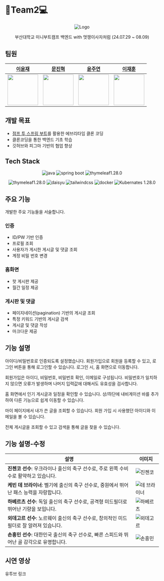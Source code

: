 # 🦁Team2💻

<p align="center">
  <img src="https://github.com/user-attachments/assets/d5a8dfd8-2f97-425b-adc7-c56b76dbf760" alt="Logo"/>
</p>

<p align="center">부산대학교 미니부트캠프 백엔드 with 멋쟁이사자처럼 (24.07.29 ~ 08.09)</p>

## 팀원

<div align="center">

| [이윤재](https://github.com/YUNJAEGOONER) | [문진혁](https://github.com/wlsgur11) | [윤주연](https://github.com/starringg) | [이재훈](https://github.com/DAN-MU-ZI) |
| :-----------------------------------------: | :------------------------------------: | :------------------------------------: | :------------------------------------: |
| <img src="https://github.com/YUNJAEGOONER.png" width="100"> | <img src="https://github.com/wlsgur11.png" width="100"> | <img src="https://github.com/starringg.png" width="100"> | <img src="https://github.com/DAN-MU-ZI.png" width="100"> |

</div>

## 개발 목표

+ [점프 투 스프링 부트](https://wikidocs.net/book/7601)를 활용한 에브리타임 클론 코딩 
+  클론코딩을 통한 백엔드 기초 학습
+ 깃허브와 피그마 기반의 협업 향상

## Tech Stack

<div align="center">
  
![java ](https://img.shields.io/badge/-Java%20-ED8B00?style=for-the-badge&logo=java&logoColor=white)
![spring boot](https://img.shields.io/badge/Spring%20boot%20-6DB33F?style=for-the-badge&logo=springboot&logoColor=white)
![thymeleaf1.28.0](https://img.shields.io/badge/javascript-F7DF1E?style=for-the-badge&logo=javascript&logoColor=white)

![thymeleaf1.28.0](https://img.shields.io/badge/thymeleaf-005F0F?style=for-the-badge&logo=thymeleaf&logoColor=white)
![daisyu](https://img.shields.io/badge/daisyui-5A0EF8?style=for-the-badge&logo=daisyui&logoColor=white)
![tailwindcss](https://img.shields.io/badge/tailwindcss-06B6D4?style=for-the-badge&logo=tailwindcss&logoColor=white)
![docker](https://img.shields.io/badge/docker%20-2496ED?style=for-the-badge&logo=docker&logoColor=white)
![Kubernates 1.28.0](https://img.shields.io/badge/fly.io-8D5A9E?style=for-the-badge&logo=fly.io&logoColor=white)

</div>

## 주요 기능
개발한 주요 기능들을 서술합니다.

### 인증

+ ID/PW 기반 인증
+ 프로필 조회
+ 사용자가 게시한 게시글 및 댓글 조회
+ 계정 비밀 번호 변경

###  홈화면

+ 핫 게시판 제공
+ 월간 일정 제공

###  게시판 및 댓글

+ 페이지네이션(pagination) 기반의 게시글 조회
+ 특정 키워드 기반의 게시글 검색
+ 게시글 및 댓글 작성
+ 마크다운 제공

## 기능 설명

아이디/비밀번호로 인증되도록 설정했습니다. 회원가입으로 회원을 등록할 수 있고, 로그인 버튼을 통해 로그인할 수 있습니다. 로그인 시, 홈 화면으로 이동합니다.

회원가입은 아이디, 비밀번호, 비밀번호 확인, 이메일로 구성됩니다. 비밀번호가 일치하지 않으면 오류가 발생하며 나머지 입력값에 대해서도 유효성을 검사합니다.

홈 화면에서 인기 게시글과 일정을 확인할 수 있습니다. 상/하단에 내비게이션 바를 추가하여 다른 기능으로 쉽게 이동할 수 있습니다.

마이 페이지에서 내가 쓴 글을 조회할 수 있습니다. 회원 가입 시 사용했던 아이디와 이메일을 볼 수 있습니다.

전체 게시글을 조회할 수 있고 검색을 통해 글을 찾을 수 있습니다.

## 기능 설명-수정

| 설명                                                         | 이미지                                                       |
|------------------------------------------------------------|------------------------------------------------------------|
| **진첸코 선수**: 우크라이나 출신의 축구 선수로, 주로 왼쪽 수비수로 활약하고 있습니다. | ![진첸코](https://i.namu.wiki/i/oiP4wDOG2eAquX5FK5tcZpeiL55F99OVssQjRnTmBkTfSMew3KCtid2ePPzS-SGMsp5Tux1HnVdFRquUcZ5ysT3ZPbC6SgpKlQXnaDo-Xx9xIGiPbA6h2VDUymWX5WLzJWGFjXnwpz7Q-kzVUNBQKg.webp) |
| **케빈 데 브라이너**: 벨기에 출신의 축구 선수로, 중원에서 뛰어난 패스 능력을 자랑합니다. | ![데 브라이너](https://i.namu.wiki/i/ajBGLfgg_1vigGDxLJB-tJ2eQJHB2PMcgdmYhuV1mRv2ILfL256C1R4J0BDysmujDckJhp3uje6_N9suuaUnxA.webp) |
| **하베르츠 선수**: 독일 출신의 축구 선수로, 공격형 미드필더로 뛰어난 기량을 보입니다. | ![하베르츠](https://images.khan.co.kr/article/2023/12/06/news-p.v1.20231205.a84bb3c5cf304f0393f6d8e65fd09aa2_P1.jpg) |
| **외데고르 선수**: 노르웨이 출신의 축구 선수로, 창의적인 미드필더로 잘 알려져 있습니다. | ![외데고르](https://cdn.ardentnews.co.kr/news/photo/202309/1409_5154_144.png) |
| **손흥민 선수**: 대한민국 출신의 축구 선수로, 빠른 스피드와 뛰어난 골 감각으로 유명합니다. | ![손흥민](https://img.kbs.co.kr/kbs/620/news.kbs.co.kr/data/fckeditor/new/image/2024/04/01/303281711953532160.jpeg) |

## 시연 영상

유투브 링크
